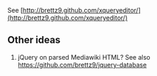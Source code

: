 See [http://brettz9.github.com/xqueryeditor/](http://brettz9.github.com/xqueryeditor/)

## Other ideas

1. jQuery on parsed Mediawiki HTML? See also <https://github.com/brettz9/jquery-database>
